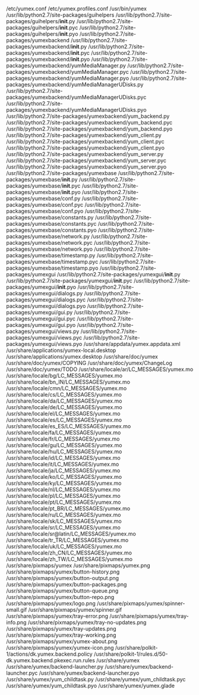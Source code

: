 /etc/yumex.conf
/etc/yumex.profiles.conf
/usr/bin/yumex
/usr/lib/python2.7/site-packages/guihelpers
/usr/lib/python2.7/site-packages/guihelpers/__init__.py
/usr/lib/python2.7/site-packages/guihelpers/__init__.pyc
/usr/lib/python2.7/site-packages/guihelpers/__init__.pyo
/usr/lib/python2.7/site-packages/yumexbackend
/usr/lib/python2.7/site-packages/yumexbackend/__init__.py
/usr/lib/python2.7/site-packages/yumexbackend/__init__.pyc
/usr/lib/python2.7/site-packages/yumexbackend/__init__.pyo
/usr/lib/python2.7/site-packages/yumexbackend/yumMediaManager.py
/usr/lib/python2.7/site-packages/yumexbackend/yumMediaManager.pyc
/usr/lib/python2.7/site-packages/yumexbackend/yumMediaManager.pyo
/usr/lib/python2.7/site-packages/yumexbackend/yumMediaManagerUDisks.py
/usr/lib/python2.7/site-packages/yumexbackend/yumMediaManagerUDisks.pyc
/usr/lib/python2.7/site-packages/yumexbackend/yumMediaManagerUDisks.pyo
/usr/lib/python2.7/site-packages/yumexbackend/yum_backend.py
/usr/lib/python2.7/site-packages/yumexbackend/yum_backend.pyc
/usr/lib/python2.7/site-packages/yumexbackend/yum_backend.pyo
/usr/lib/python2.7/site-packages/yumexbackend/yum_client.py
/usr/lib/python2.7/site-packages/yumexbackend/yum_client.pyc
/usr/lib/python2.7/site-packages/yumexbackend/yum_client.pyo
/usr/lib/python2.7/site-packages/yumexbackend/yum_server.py
/usr/lib/python2.7/site-packages/yumexbackend/yum_server.pyc
/usr/lib/python2.7/site-packages/yumexbackend/yum_server.pyo
/usr/lib/python2.7/site-packages/yumexbase
/usr/lib/python2.7/site-packages/yumexbase/__init__.py
/usr/lib/python2.7/site-packages/yumexbase/__init__.pyc
/usr/lib/python2.7/site-packages/yumexbase/__init__.pyo
/usr/lib/python2.7/site-packages/yumexbase/conf.py
/usr/lib/python2.7/site-packages/yumexbase/conf.pyc
/usr/lib/python2.7/site-packages/yumexbase/conf.pyo
/usr/lib/python2.7/site-packages/yumexbase/constants.py
/usr/lib/python2.7/site-packages/yumexbase/constants.pyc
/usr/lib/python2.7/site-packages/yumexbase/constants.pyo
/usr/lib/python2.7/site-packages/yumexbase/network.py
/usr/lib/python2.7/site-packages/yumexbase/network.pyc
/usr/lib/python2.7/site-packages/yumexbase/network.pyo
/usr/lib/python2.7/site-packages/yumexbase/timestamp.py
/usr/lib/python2.7/site-packages/yumexbase/timestamp.pyc
/usr/lib/python2.7/site-packages/yumexbase/timestamp.pyo
/usr/lib/python2.7/site-packages/yumexgui
/usr/lib/python2.7/site-packages/yumexgui/__init__.py
/usr/lib/python2.7/site-packages/yumexgui/__init__.pyc
/usr/lib/python2.7/site-packages/yumexgui/__init__.pyo
/usr/lib/python2.7/site-packages/yumexgui/dialogs.py
/usr/lib/python2.7/site-packages/yumexgui/dialogs.pyc
/usr/lib/python2.7/site-packages/yumexgui/dialogs.pyo
/usr/lib/python2.7/site-packages/yumexgui/gui.py
/usr/lib/python2.7/site-packages/yumexgui/gui.pyc
/usr/lib/python2.7/site-packages/yumexgui/gui.pyo
/usr/lib/python2.7/site-packages/yumexgui/views.py
/usr/lib/python2.7/site-packages/yumexgui/views.pyc
/usr/lib/python2.7/site-packages/yumexgui/views.pyo
/usr/share/appdata/yumex.appdata.xml
/usr/share/applications/yumex-local.desktop
/usr/share/applications/yumex.desktop
/usr/share/doc/yumex
/usr/share/doc/yumex/COPYING
/usr/share/doc/yumex/ChangeLog
/usr/share/doc/yumex/TODO
/usr/share/locale/ar/LC_MESSAGES/yumex.mo
/usr/share/locale/bg/LC_MESSAGES/yumex.mo
/usr/share/locale/bn_IN/LC_MESSAGES/yumex.mo
/usr/share/locale/cmn/LC_MESSAGES/yumex.mo
/usr/share/locale/cs/LC_MESSAGES/yumex.mo
/usr/share/locale/da/LC_MESSAGES/yumex.mo
/usr/share/locale/de/LC_MESSAGES/yumex.mo
/usr/share/locale/el/LC_MESSAGES/yumex.mo
/usr/share/locale/es/LC_MESSAGES/yumex.mo
/usr/share/locale/es_ES/LC_MESSAGES/yumex.mo
/usr/share/locale/fa/LC_MESSAGES/yumex.mo
/usr/share/locale/fr/LC_MESSAGES/yumex.mo
/usr/share/locale/gu/LC_MESSAGES/yumex.mo
/usr/share/locale/hu/LC_MESSAGES/yumex.mo
/usr/share/locale/id/LC_MESSAGES/yumex.mo
/usr/share/locale/it/LC_MESSAGES/yumex.mo
/usr/share/locale/ja/LC_MESSAGES/yumex.mo
/usr/share/locale/ko/LC_MESSAGES/yumex.mo
/usr/share/locale/ky/LC_MESSAGES/yumex.mo
/usr/share/locale/nl/LC_MESSAGES/yumex.mo
/usr/share/locale/pl/LC_MESSAGES/yumex.mo
/usr/share/locale/pt/LC_MESSAGES/yumex.mo
/usr/share/locale/pt_BR/LC_MESSAGES/yumex.mo
/usr/share/locale/ru/LC_MESSAGES/yumex.mo
/usr/share/locale/sk/LC_MESSAGES/yumex.mo
/usr/share/locale/sr/LC_MESSAGES/yumex.mo
/usr/share/locale/sr@latin/LC_MESSAGES/yumex.mo
/usr/share/locale/tr_TR/LC_MESSAGES/yumex.mo
/usr/share/locale/uk/LC_MESSAGES/yumex.mo
/usr/share/locale/zh_CN/LC_MESSAGES/yumex.mo
/usr/share/locale/zh_TW/LC_MESSAGES/yumex.mo
/usr/share/pixmaps/yumex
/usr/share/pixmaps/yumex.png
/usr/share/pixmaps/yumex/button-history.png
/usr/share/pixmaps/yumex/button-output.png
/usr/share/pixmaps/yumex/button-packages.png
/usr/share/pixmaps/yumex/button-queue.png
/usr/share/pixmaps/yumex/button-repo.png
/usr/share/pixmaps/yumex/logo.png
/usr/share/pixmaps/yumex/spinner-small.gif
/usr/share/pixmaps/yumex/spinner.gif
/usr/share/pixmaps/yumex/tray-error.png
/usr/share/pixmaps/yumex/tray-info.png
/usr/share/pixmaps/yumex/tray-no-updates.png
/usr/share/pixmaps/yumex/tray-updates.png
/usr/share/pixmaps/yumex/tray-working.png
/usr/share/pixmaps/yumex/yumex-about.png
/usr/share/pixmaps/yumex/yumex-icon.png
/usr/share/polkit-1/actions/dk.yumex.backend.policy
/usr/share/polkit-1/rules.d/50-dk.yumex.backend.pkexec.run.rules
/usr/share/yumex
/usr/share/yumex/backend-launcher.py
/usr/share/yumex/backend-launcher.pyc
/usr/share/yumex/backend-launcher.pyo
/usr/share/yumex/yum_childtask.py
/usr/share/yumex/yum_childtask.pyc
/usr/share/yumex/yum_childtask.pyo
/usr/share/yumex/yumex.glade

